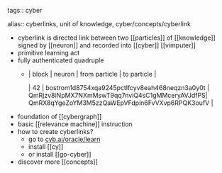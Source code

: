 tags:: cyber

alias:: cyberlinks, unit of knowledge, cyber/concepts/cyberlink

- cyberlink is directed link between two [[particles]] of [[knowledge]] signed by [[neuron]] and recorded into [[cyber]] [[vimputer]]
- primitive learning act
- fully authenticated quadruple
	- | block | neuron | from particle | to particle |
	  
	  | 42 | bostrom1d8754xqa9245pctlfcyv8eah468neqzn3a0y0t | QmRjzv8iNpMX7NXmMswT9qq7nviQ4sC1gMMceryAVJdfPS|  QmRX8qYgeZoYM3M5zzQaWEpVFdpin6FvVXvp6RPQK3oufV |
- foundation of [[cybergraph]]
- basic [[relevance machine]] instruction
- how to create cyberlinks?
	- go to [cyb.ai/oracle/learn](https://cyb.ai/oracle/learn)
	- install [[cy]]
	- or install [[go-cyber]]
- discover more [[concepts]]